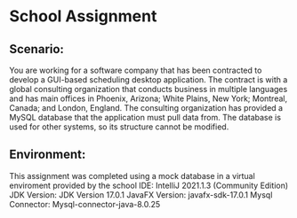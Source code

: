 # School Assignment
<h2>Scenario:</h2>
You are working for a software company that has been contracted to develop a GUI-based scheduling desktop application. The contract is with a global consulting organization that conducts business in multiple languages and has main offices in Phoenix, Arizona; White Plains, New York; Montreal, Canada; and London, England. The consulting organization has provided a MySQL database that the application must pull data from. The database is used for other systems, so its structure cannot be modified.


<h2>Environment:</h2>
This assignment was completed using a mock database in a virtual enviroment provided by the school
IDE: IntelliJ 2021.1.3 (Community Edition)
JDK Version: JDK Version 17.0.1
JavaFX Version: javafx-sdk-17.0.1
Mysql Connector: Mysql-connector-java-8.0.25

